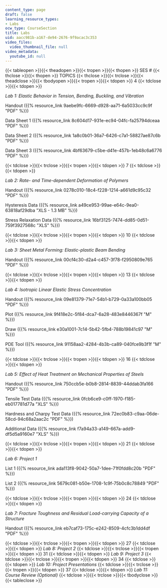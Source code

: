 ```yaml
---
content_type: page
draft: false
learning_resource_types:
- Labs
ocw_type: CourseSection
title: Labs
uid: aacc981b-a167-de94-2676-9f9acac3c353
video_files:
  video_thumbnail_file: null
video_metadata:
  youtube_id: null
---
```

{{< tableopen >}}{{< theadopen >}}{{< tropen >}}{{< thopen >}}
SES #
{{< thclose >}}{{< thopen >}}
TOPICS
{{< thclose >}}{{< trclose >}}{{< theadclose >}}{{< tbodyopen >}}{{< tropen >}}{{< tdopen >}}
4
{{< tdclose >}}{{< tdopen >}}

_Lab 1: Elastic Behavior in Tension, Bending, Buckling, and Vibration_

Handout ({{% resource_link 9aebe9fc-6669-d928-aa71-6a5033cc9c9f "PDF" %}})

Data Sheet 1 ({{% resource_link 8c604d17-931e-ec94-04fc-fa25794dceaa "PDF" %}})

Data Sheet 2 ({{% resource_link 1a8c0b01-36a7-6426-c7a1-58827ae87c6b "PDF" %}})

Data Sheet 3 ({{% resource_link 4bf63679-c5be-d41e-457b-1eb48c6a6776 "PDF" %}})

{{< tdclose >}}{{< trclose >}}{{< tropen >}}{{< tdopen >}}
7
{{< tdclose >}}{{< tdopen >}}

_Lab 2: Rate- and Time-dependent Deformation of Polymers_

Handout ({{% resource_link 0278c010-18c4-f228-1214-a661d9c95c32 "PDF" %}})

Hysteresis Data ({{% resource_link a49ce953-99ae-e64c-9ea0-63818af29dba "XLS - 1.3 MB" %}})

Stress Relaxation Data ({{% resource_link 16bf3125-7474-dd85-0d51-759f3927568c "XLS" %}})

{{< tdclose >}}{{< trclose >}}{{< tropen >}}{{< tdopen >}}
10
{{< tdclose >}}{{< tdopen >}}

_Lab 3: Sheet Metal Forming: Elastic-plastic Beam Bending_

Handout ({{% resource_link 00cf4c30-d2a4-c457-3f78-f2950809e765 "PDF" %}})

{{< tdclose >}}{{< trclose >}}{{< tropen >}}{{< tdopen >}}
13
{{< tdclose >}}{{< tdopen >}}

_Lab 4: Isotropic Linear Elastic Stress Concentration_

Handout ({{% resource_link 09e81379-71e7-54b1-b729-0a33a100bb05 "PDF" %}})

Plot ({{% resource_link 9f418e2c-5f84-dca7-6a28-483e8446367f "M" %}})

Draw ({{% resource_link e30a1001-7c14-5b42-5fb4-788b19841c97 "M" %}})

PDE Tool ({{% resource_link 91158aa2-4284-4b3b-ca89-040fce9b3f1f "M" %}})

{{< tdclose >}}{{< trclose >}}{{< tropen >}}{{< tdopen >}}
16
{{< tdclose >}}{{< tdopen >}}

_Lab 5: Effect of Heat Treatment on Mechanical Properties of Steels_

Handout ({{% resource_link 750ccb5e-b0b8-2814-8839-44ddab3fa166 "PDF" %}})

Tensile Test Data ({{% resource_link 0fcb6ce9-c0ff-1970-f185-eb017781d77a "XLS" %}})

Hardness and Charpy Test Data ({{% resource_link 72ec0b83-c9aa-06de-58cd-94c68a2aac2c "PDF" %}})

Additional Data ({{% resource_link f7a94a33-a149-667a-add9-df5d5a9160e7 "XLS" %}})

{{< tdclose >}}{{< trclose >}}{{< tropen >}}{{< tdopen >}}
21
{{< tdclose >}}{{< tdopen >}}

_Lab 6: Project 1_

List 1 ({{% resource_link ada113f8-9042-50a7-1dee-71f0fdd8c20b "PDF" %}})

List 2 ({{% resource_link 5679c081-b50e-1708-1c9f-75b0c8c78849 "PDF" %}})

{{< tdclose >}}{{< trclose >}}{{< tropen >}}{{< tdopen >}}
24
{{< tdclose >}}{{< tdopen >}}

_Lab 7: Fracture Toughness and Residual Load-carrying Capacity of a Structure_

Handout ({{% resource_link eb7caf73-175c-e242-8509-4cfc3b1dd4df "PDF" %}})

{{< tdclose >}}{{< trclose >}}{{< tropen >}}{{< tdopen >}}
27
{{< tdclose >}}{{< tdopen >}}
_Lab 8: Project 2_
{{< tdclose >}}{{< trclose >}}{{< tropen >}}{{< tdopen >}}
31
{{< tdclose >}}{{< tdopen >}}
_Lab 9: Project 3_
{{< tdclose >}}{{< trclose >}}{{< tropen >}}{{< tdopen >}}
34
{{< tdclose >}}{{< tdopen >}}
_Lab 10: Project Presentations_
{{< tdclose >}}{{< trclose >}}{{< tropen >}}{{< tdopen >}}
37
{{< tdclose >}}{{< tdopen >}}
_Lab 11: Course Review (Optional)_
{{< tdclose >}}{{< trclose >}}{{< tbodyclose >}}{{< tableclose >}}